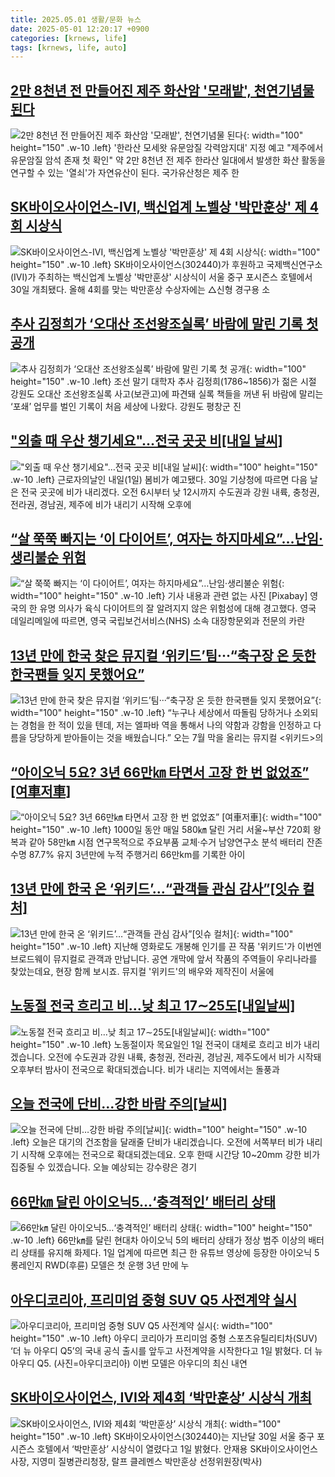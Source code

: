 ```yaml
---
title: 2025.05.01 생활/문화 뉴스
date: 2025-05-01 12:20:17 +0900
categories: [krnews, life]
tags: [krnews, life, auto]
---
```

## [2만 8천년 전 만들어진 제주 화산암 '모래밭', 천연기념물 된다](https://n.news.naver.com/mnews/article/001/0015363216)

![2만 8천년 전 만들어진 제주 화산암 '모래밭', 천연기념물 된다](https://mimgnews.pstatic.net/image/origin/001/2025/05/01/15363216.jpg?type=nf220_150){: width="100" height="150" .w-10 .left}
'한라산 모세왓 유문암질 각력암지대' 지정 예고 "제주에서 유문암질 암석 존재 첫 확인" 약 2만 8천년 전 제주 한라산 일대에서 발생한 화산 활동을 연구할 수 있는 '열쇠'가 자연유산이 된다. 국가유산청은 제주 한

## [SK바이오사이언스-IVI, 백신업계 노벨상 '박만훈상' 제 4회 시상식](https://n.news.naver.com/mnews/article/421/0008225629)

![SK바이오사이언스-IVI, 백신업계 노벨상 '박만훈상' 제 4회 시상식](https://mimgnews.pstatic.net/image/origin/421/2025/05/01/8225629.jpg?type=nf220_150){: width="100" height="150" .w-10 .left}
SK바이오사이언스(302440)가 후원하고 국제백신연구소(IVI)가 주최하는 백신업계 노벨상 '박만훈상' 시상식이 서울 중구 포시즌스 호텔에서 30일 개최됐다. 올해 4회를 맞는 박만훈상 수상자에는 △신형 경구용 소

## [추사 김정희가 ‘오대산 조선왕조실록’ 바람에 말린 기록 첫 공개](https://n.news.naver.com/mnews/article/028/0002743592)

![추사 김정희가 ‘오대산 조선왕조실록’ 바람에 말린 기록 첫 공개](https://mimgnews.pstatic.net/image/origin/028/2025/04/30/2743592.jpg?type=nf220_150){: width="100" height="150" .w-10 .left}
조선 말기 대학자 추사 김정희(1786~1856)가 젊은 시절 강원도 오대산 조선왕조실록 사고(보관고)에 파견돼 실록 책들을 꺼낸 뒤 바람에 말리는 ‘포쇄’ 업무를 벌인 기록이 처음 세상에 나왔다. 강원도 평창군 진

## ["외출 때 우산 챙기세요"…전국 곳곳 비[내일 날씨]](https://n.news.naver.com/mnews/article/008/0005188438)

!["외출 때 우산 챙기세요"…전국 곳곳 비[내일 날씨]](https://mimgnews.pstatic.net/image/origin/008/2025/04/30/5188438.jpg?type=nf220_150){: width="100" height="150" .w-10 .left}
근로자의날인 내일(1일) 봄비가 예고됐다. 30일 기상청에 따르면 다음 날은 전국 곳곳에 비가 내리겠다. 오전 6시부터 낮 12시까지 수도권과 강원 내륙, 충청권, 전라권, 경남권, 제주에 비가 내리기 시작해 오후에

## [“살 쭉쭉 빠지는 ‘이 다이어트’, 여자는 하지마세요”…난임·생리불순 위험](https://n.news.naver.com/mnews/article/016/0002465644)

![“살 쭉쭉 빠지는 ‘이 다이어트’, 여자는 하지마세요”…난임·생리불순 위험](https://mimgnews.pstatic.net/image/origin/016/2025/05/01/2465644.jpg?type=nf220_150){: width="100" height="150" .w-10 .left}
기사 내용과 관련 없는 사진 [Pixabay] 영국의 한 유명 의사가 육식 다이어트의 잘 알려지지 않은 위험성에 대해 경고했다. 영국 데일리메일에 따르면, 영국 국립보건서비스(NHS) 소속 대장항문외과 전문의 카란

## [13년 만에 한국 찾은 뮤지컬 ‘위키드’팀···“축구장 온 듯한 한국팬들 잊지 못했어요”](https://n.news.naver.com/mnews/article/032/0003366754)

![13년 만에 한국 찾은 뮤지컬 ‘위키드’팀···“축구장 온 듯한 한국팬들 잊지 못했어요”](https://mimgnews.pstatic.net/image/origin/032/2025/04/30/3366754.jpg?type=nf220_150){: width="100" height="150" .w-10 .left}
“누구나 세상에서 따돌림 당하거나 소외되는 경험을 한 적이 있을 텐데, 저는 엘파바 역을 통해서 나의 약함과 강함을 인정하고 다름을 당당하게 받아들이는 것을 배웠습니다.” 오는 7월 막을 올리는 뮤지컬 <위키드>의

## [“아이오닉 5요? 3년 66만㎞ 타면서 고장 한 번 없었죠” [여車저車]](https://n.news.naver.com/mnews/article/016/0002465632)

![“아이오닉 5요? 3년 66만㎞ 타면서 고장 한 번 없었죠” [여車저車]](https://mimgnews.pstatic.net/image/origin/016/2025/05/01/2465632.jpg?type=nf220_150){: width="100" height="150" .w-10 .left}
1000일 동안 매일 580㎞ 달린 거리 서울~부산 720회 왕복과 같아 58만㎞ 시점 연구목적으로 주요부품 교체·수거 남양연구소 분석 배터리 잔존수명 87.7% 유지 3년만에 누적 주행거리 66만km를 기록한 아이

## [13년 만에 한국 온 ‘위키드’…“관객들 관심 감사”[잇슈 컬처]](https://n.news.naver.com/mnews/article/056/0011942987)

![13년 만에 한국 온 ‘위키드’…“관객들 관심 감사”[잇슈 컬처]](https://mimgnews.pstatic.net/image/origin/056/2025/05/01/11942987.jpg?type=nf220_150){: width="100" height="150" .w-10 .left}
지난해 영화로도 개봉해 인기를 끈 작품 '위키드'가 이번엔 브로드웨이 뮤지컬로 관객과 만납니다. 공연 개막에 앞서 작품의 주역들이 우리나라를 찾았는데요, 현장 함께 보시죠. 뮤지컬 '위키드'의 배우와 제작진이 서울에

## [노동절 전국 흐리고 비…낮 최고 17∼25도[내일날씨]](https://n.news.naver.com/mnews/article/374/0000438103)

![노동절 전국 흐리고 비…낮 최고 17∼25도[내일날씨]](https://mimgnews.pstatic.net/image/origin/374/2025/04/30/438103.jpg?type=nf220_150){: width="100" height="150" .w-10 .left}
노동절이자 목요일인 1일 전국이 대체로 흐리고 비가 내리겠습니다. 오전에 수도권과 강원 내륙, 충청권, 전라권, 경남권, 제주도에서 비가 시작돼 오후부터 밤사이 전국으로 확대되겠습니다. 비가 내리는 지역에서는 돌풍과

## [오늘 전국에 단비…강한 바람 주의[날씨]](https://n.news.naver.com/mnews/article/448/0000524626)

![오늘 전국에 단비…강한 바람 주의[날씨]](https://mimgnews.pstatic.net/image/origin/448/2025/05/01/524626.jpg?type=nf220_150){: width="100" height="150" .w-10 .left}
오늘은 대기의 건조함을 달래줄 단비가 내리겠습니다. 오전에 서쪽부터 비가 내리기 시작해 오후에는 전국으로 확대되겠는데요. 오후 한때 시간당 10~20mm 강한 비가 집중될 수 있겠습니다. 오늘 예상되는 강수량은 경기

## [66만㎞ 달린 아이오닉5…‘충격적인’ 배터리 상태](https://n.news.naver.com/mnews/article/029/0002952058)

![66만㎞ 달린 아이오닉5…‘충격적인’ 배터리 상태](https://mimgnews.pstatic.net/image/origin/029/2025/05/01/2952058.jpg?type=nf220_150){: width="100" height="150" .w-10 .left}
66만㎞를 달린 현대차 아이오닉 5의 배터리 상태가 정상 범주 이상의 배터리 상태를 유지해 화제다. 1일 업계에 따르면 최근 한 유튜브 영상에 등장한 아이오닉 5 롱레인지 RWD(후륜) 모델은 첫 운행 3년 만에 누

## [아우디코리아, 프리미엄 중형 SUV Q5 사전계약 실시](https://n.news.naver.com/mnews/article/018/0006002711)

![아우디코리아, 프리미엄 중형 SUV Q5 사전계약 실시](https://mimgnews.pstatic.net/image/origin/018/2025/05/01/6002711.jpg?type=nf220_150){: width="100" height="150" .w-10 .left}
아우디 코리아가 프리미엄 중형 스포츠유틸리티차(SUV) ‘더 뉴 아우디 Q5’의 국내 공식 출시를 앞두고 사전계약을 시작한다고 1일 밝혔다. 더 뉴 아우디 Q5. (사진=아우디코리아) 이번 모델은 아우디의 최신 내연

## [SK바이오사이언스, IVI와 제4회 ‘박만훈상’ 시상식 개최](https://n.news.naver.com/mnews/article/018/0006002691)

![SK바이오사이언스, IVI와 제4회 ‘박만훈상’ 시상식 개최](https://mimgnews.pstatic.net/image/origin/018/2025/05/01/6002691.jpg?type=nf220_150){: width="100" height="150" .w-10 .left}
SK바이오사이언스(302440)는 지난달 30일 서울 중구 포시즌스 호텔에서 ‘박만훈상’ 시상식이 열렸다고 1일 밝혔다. 안재용 SK바이오사이언스 사장, 지영미 질병관리청장, 랄프 클레멘스 박만훈상 선정위원장(박사)

